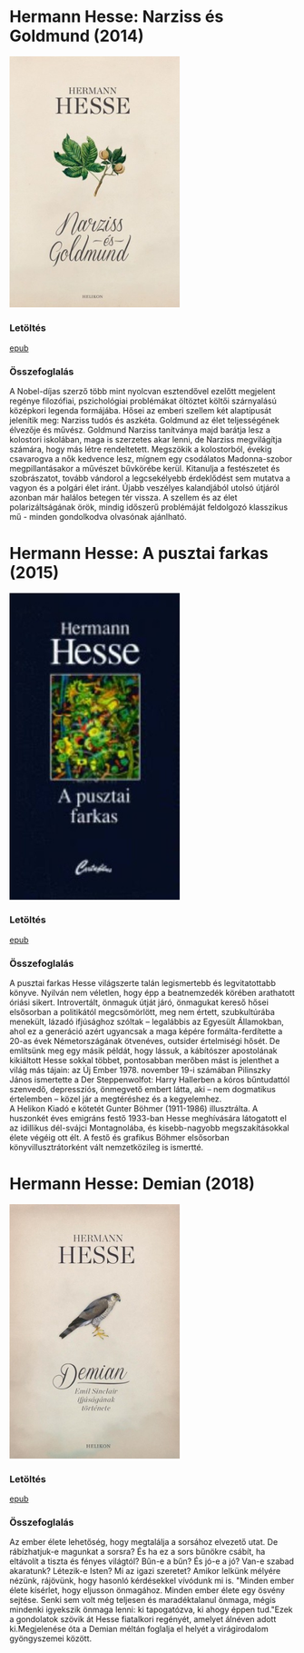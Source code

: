 # <a name="id_401">Hermann Hesse: Narziss és Goldmund (2014)</a>
<img src="https://github.com/BercziSandor/calibre_lib/raw/main/Hermann%20Hesse/Narziss%20es%20Goldmund%20%28401%29/cover.jpg" alt="cover" width="300"/>

### Letöltés
[epub](https://github.com/BercziSandor/calibre_lib/raw/main/Hermann%20Hesse/Narziss%20es%20Goldmund%20%28401%29/Narziss%20es%20Goldmund%20-%20Hermann%20Hesse.epub)

### Összefoglalás
<div>
<p>A Nobel-díjas szerző több mint nyolcvan esztendővel ezelőtt megjelent regénye filozófiai, pszichológiai problémákat öltöztet költői szárnyalású középkori legenda formájába. Hősei az emberi szellem két alaptípusát jelenítik meg: Narziss tudós és aszkéta. Goldmund az élet teljességének élvezője és művész. Goldmund Narziss tanítványa majd barátja lesz a kolostori iskolában, maga is szerzetes akar lenni, de Narziss megvilágítja számára, hogy más létre rendeltetett. Megszökik a kolostorból, évekig csavarogva a nők kedvence lesz, mígnem egy csodálatos Madonna-szobor megpillantásakor a művészet bűvkörébe kerül. Kitanulja a festészetet és szobrászatot, tovább vándorol a legcsekélyebb érdeklődést sem mutatva a vagyon és a polgári élet iránt. Újabb veszélyes kalandjából utolsó útjáról azonban már halálos betegen tér vissza. A szellem és az élet polarizáltságának örök, mindig időszerű problémáját feldolgozó klasszikus mű - minden gondolkodva olvasónak ajánlható.</p></div>

# <a name="id_400">Hermann Hesse: A pusztai farkas (2015)</a>
<img src="https://github.com/BercziSandor/calibre_lib/raw/main/Hermann%20Hesse/A%20pusztai%20farkas%20%28400%29/cover.jpg" alt="cover" width="300"/>

### Letöltés
[epub](https://github.com/BercziSandor/calibre_lib/raw/main/Hermann%20Hesse/A%20pusztai%20farkas%20%28400%29/A%20pusztai%20farkas%20-%20Hermann%20Hesse.epub)

### Összefoglalás
<div>
<p>A ​pusztai farkas Hesse világszerte talán legismertebb és legvitatottabb könyve. Nyilván nem véletlen, hogy épp a beatnemzedék körében arathatott óriási sikert. Introvertált, önmaguk útját járó, önmagukat kereső hősei elsősorban a politikától megcsömörlött, meg nem értett, szubkultúrába menekült, lázadó ifjúsághoz szóltak – legalábbis az Egyesült Államokban, ahol ez a generáció azért ugyancsak a maga képére formálta-ferdítette a 20-as évek Németországának ötvenéves, outsider értelmiségi hősét. De említsünk meg egy másik példát, hogy lássuk, a kábítószer apostolának kikiáltott Hesse sokkal többet, pontosabban merőben mást is jelenthet a világ más tájain: az Új Ember 1978. november 19-i számában Pilinszky János ismertette a Der Steppenwolfot: Harry Hallerben a kóros bűntudattól szenvedő, depressziós, önmegvető embert látta, aki – nem dogmatikus értelemben – közel jár a megtéréshez és a kegyelemhez.<br>A Helikon Kiadó e kötetét Gunter Böhmer (1911-1986) illusztrálta. A huszonkét éves emigráns festő 1933-ban Hesse meghívására látogatott el az idillikus dél-svájci Montagnolába, és kisebb-nagyobb megszakításokkal élete végéig ott élt. A festő és grafikus Böhmer elsősorban könyvillusztrátorként vált nemzetközileg is ismertté.</p></div>

# <a name="id_399">Hermann Hesse: Demian (2018)</a>
<img src="https://github.com/BercziSandor/calibre_lib/raw/main/Hermann%20Hesse/Demian%20%28399%29/cover.jpg" alt="cover" width="300"/>

### Letöltés
[epub](https://github.com/BercziSandor/calibre_lib/raw/main/Hermann%20Hesse/Demian%20%28399%29/Demian%20-%20Hermann%20Hesse.epub)

### Összefoglalás
<p class="description">Az ember élete lehetőség, hogy megtalálja a sorsához elvezető utat. De rábízhatjuk-e magunkat a sorsra? És ha ez a sors bűnökre csábít, ha eltávolít a tiszta és fényes világtól? Bűn-e a bűn? És jó-e a jó? Van-e szabad akaratunk? Létezik-e Isten? Mi az igazi szeretet? Amikor lelkünk mélyére nézünk, rájövünk, hogy hasonló kérdésekkel vívódunk mi is. "Minden ember élete kísérlet, hogy eljusson önmagához. Minden ember élete egy ösvény sejtése. Senki sem volt még teljesen és maradéktalanul önmaga, mégis mindenki igyekszik önmaga lenni: ki tapogatózva, ki ahogy éppen tud."Ezek a gondolatok szövik át Hesse fiatalkori regényét, amelyet álnéven adott ki.Megjelenése óta a Demian méltán foglalja el helyét a virágirodalom gyöngyszemei között.</p>


